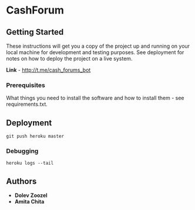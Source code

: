 # CashForum

## Getting Started

These instructions will get you a copy of the project up and running on your local machine for development and testing purposes. See deployment for notes on how to deploy the project on a live system.

**Link** - http://t.me/cash_forums_bot

### Prerequisites

What things you need to install the software and how to install them - see requirements.txt.

## Deployment

`git push heroku master`

### Debugging

`heroku logs --tail`

## Authors

- **Dolev Zoozel**
- **Amita Chita**
